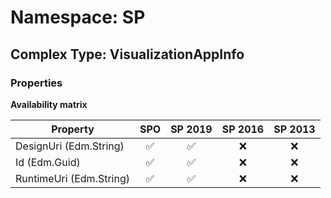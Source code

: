# Namespace: SP

## Complex Type: VisualizationAppInfo

### Properties

**Availability matrix**

Property | SPO | SP 2019 | SP 2016 | SP 2013
----------|:---:|:-------:|:-------:|:-------:
DesignUri (Edm.String) | ✅ | ✅ | ❌ | ❌
Id (Edm.Guid) | ✅ | ✅ | ❌ | ❌
RuntimeUri (Edm.String) | ✅ | ✅ | ❌ | ❌